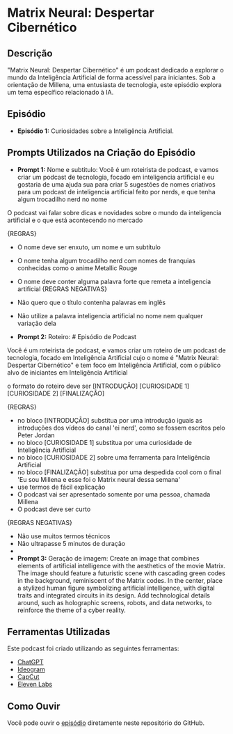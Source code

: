 # Matrix Neural: Despertar Cibernético

## Descrição
"Matrix Neural: Despertar Cibernético" é um podcast dedicado a explorar o mundo da Inteligência Artificial de forma acessível para iniciantes. Sob a orientação de Millena, uma entusiasta de tecnologia, este episódio explora um tema específico relacionado à IA.

## Episódio
- **Episódio 1:** Curiosidades sobre a Inteligência Artificial.

## Prompts Utilizados na Criação do Episódio
- **Prompt 1:** Nome e subtitulo: Você é um roteirista de podcast, e vamos criar um podcast de tecnologia, focado em inteligencia artificial e eu gostaria de uma ajuda sua para criar 5 sugestões
de nomes criativos para um podcast de inteligencia artificial feito por nerds, e que tenha algum trocadilho nerd no nome

O podcast vai falar sobre dicas e novidades sobre o mundo da inteligencia artificial e o que está acontecendo no mercado

{REGRAS}

- O nome deve ser enxuto, um nome e um subtítulo
- O nome tenha algum trocadilho nerd com nomes de franquias conhecidas como o anime Metallic Rouge
- O nome deve conter alguma palavra forte que remeta a inteligencia artificial
{REGRAS NEGATIVAS}

- Não quero que o título contenha palavras em inglês
- Não utilize a palavra inteligencia artificial no nome nem qualquer variação dela
  
- **Prompt 2:** Roteiro: # Episódio de Podcast

Você é um roteirista de podcast, e vamos criar um  roteiro de um podcast de tecnologia, focado em Inteligência Artificial cujo o nome é "Matrix Neural: Despertar Cibernético" e tem foco em Inteligência Artificial,  com o público alvo de iniciantes em Inteligência Artificial

o formato do roteiro deve ser
[INTRODUÇÃO]
[CURIOSIDADE 1]
[CURIOSIDADE 2]
[FINALIZAÇÃO]

{REGRAS}

- no bloco [INTRODUÇÃO] substitua por uma introdução iguais as introduções dos vídeos do canal 'ei nerd', como se fossem escritos pelo Peter Jordan
- no bloco [CURIOSIDADE 1] substitua por uma curiosidade de Inteligência Artificial
- no bloco [CURIOSIDADE 2] sobre uma ferramenta para Inteligência Artificial
- no bloco [FINALIZAÇÃO] substitua por uma despedida cool com o final 'Eu sou Millena e esse foi o Matrix neural dessa semana'
- use termos de fácil explicação
- O podcast vai ser apresentado somente por uma pessoa, chamada Millena
- O podcast deve ser curto

{REGRAS NEGATIVAS}

- Não use muitos termos técnicos
- Não ultrapasse 5 minutos de duração
- 
- **Prompt 3:** Geração de imagem: Create an image that combines elements of artificial intelligence with the aesthetics of the movie Matrix. The image should feature a futuristic scene with cascading green codes in the background, reminiscent of the Matrix codes. In the center, place a stylized human figure symbolizing artificial intelligence, with digital traits and integrated circuits in its design. Add technological details around, such as holographic screens, robots, and data networks, to reinforce the theme of a cyber reality.
  
## Ferramentas Utilizadas
Este podcast foi criado utilizando as seguintes ferramentas:
- [ChatGPT](https://www.openai.com/chatgpt)
- [Ideogram](https://www.ideogram.io)
- [CapCut](https://www.capcut.com)
- [Eleven Labs](https://www.eleven-labs.com)

## Como Ouvir
Você pode ouvir o [episódio](/AudioPodcast.mp3) diretamente neste repositório do GitHub.

